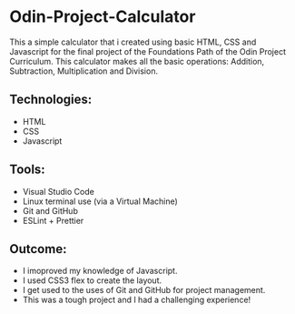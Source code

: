 # Odin-Project-Calculator

This a simple calculator that i created using basic HTML, CSS and Javascript for the final project of the Foundations Path of the Odin Project Curriculum. This calculator makes all the basic operations: Addition, Subtraction, Multiplication and Division.

## Technologies:
* HTML
* CSS
* Javascript

## Tools:
* Visual Studio Code
* Linux terminal use (via a Virtual Machine)
* Git and GitHub
* ESLint + Prettier

## Outcome:
* I imoproved my knowledge of Javascript.
* I used CSS3 flex to create the layout.
* I get used to the uses of Git and GitHub for project management.
* This was a tough project and I had a challenging experience! 

